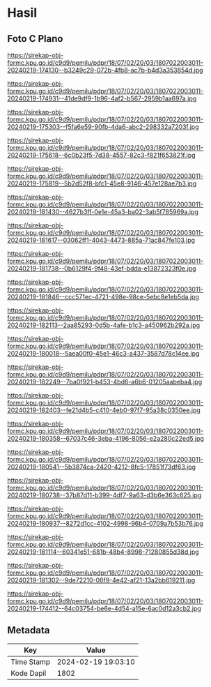 # Hasil

## Foto C Plano

https://sirekap-obj-formc.kpu.go.id/c9d9/pemilu/pdpr/18/07/02/20/03/1807022003011-20240219-174130--b3249c29-072b-4fb8-ac7b-b4d3a353854d.jpg

https://sirekap-obj-formc.kpu.go.id/c9d9/pemilu/pdpr/18/07/02/20/03/1807022003011-20240219-174931--41de9df9-1b96-4af2-b567-2959b1aa697a.jpg

https://sirekap-obj-formc.kpu.go.id/c9d9/pemilu/pdpr/18/07/02/20/03/1807022003011-20240219-175303--f5fa6e59-90fb-4da6-abc2-298332a7203f.jpg

https://sirekap-obj-formc.kpu.go.id/c9d9/pemilu/pdpr/18/07/02/20/03/1807022003011-20240219-175618--6c0b23f5-7d38-4557-82c3-f821f653821f.jpg

https://sirekap-obj-formc.kpu.go.id/c9d9/pemilu/pdpr/18/07/02/20/03/1807022003011-20240219-175819--5b2d52f8-bfc1-45e8-9146-457e128ae7b3.jpg

https://sirekap-obj-formc.kpu.go.id/c9d9/pemilu/pdpr/18/07/02/20/03/1807022003011-20240219-181430--4627b3ff-0e1e-45a3-ba02-3ab5f785969a.jpg

https://sirekap-obj-formc.kpu.go.id/c9d9/pemilu/pdpr/18/07/02/20/03/1807022003011-20240219-181617--03062ff1-4043-4473-885a-71ac847fe103.jpg

https://sirekap-obj-formc.kpu.go.id/c9d9/pemilu/pdpr/18/07/02/20/03/1807022003011-20240219-181738--0b6129f4-9f48-43ef-bdda-e13872323f0e.jpg

https://sirekap-obj-formc.kpu.go.id/c9d9/pemilu/pdpr/18/07/02/20/03/1807022003011-20240219-181846--ccc571ec-4721-498e-98ce-5ebc8e1eb5da.jpg

https://sirekap-obj-formc.kpu.go.id/c9d9/pemilu/pdpr/18/07/02/20/03/1807022003011-20240219-182113--2aa85293-0d5b-4afe-b1c3-a450962b292a.jpg

https://sirekap-obj-formc.kpu.go.id/c9d9/pemilu/pdpr/18/07/02/20/03/1807022003011-20240219-180018--5aea00f0-45e1-46c3-a437-3587d78c14ee.jpg

https://sirekap-obj-formc.kpu.go.id/c9d9/pemilu/pdpr/18/07/02/20/03/1807022003011-20240219-182249--7ba0f921-b453-4bd6-a6b6-01205aabeba4.jpg

https://sirekap-obj-formc.kpu.go.id/c9d9/pemilu/pdpr/18/07/02/20/03/1807022003011-20240219-182403--fe21d4b5-c410-4eb0-97f7-95a38c0350ee.jpg

https://sirekap-obj-formc.kpu.go.id/c9d9/pemilu/pdpr/18/07/02/20/03/1807022003011-20240219-180358--67037c46-3eba-4196-8056-e2a280c22ed5.jpg

https://sirekap-obj-formc.kpu.go.id/c9d9/pemilu/pdpr/18/07/02/20/03/1807022003011-20240219-180541--5b3874ca-2420-4212-8fc5-17851f73df63.jpg

https://sirekap-obj-formc.kpu.go.id/c9d9/pemilu/pdpr/18/07/02/20/03/1807022003011-20240219-180738--37b87d11-b399-4df7-9a63-d3b6e363c625.jpg

https://sirekap-obj-formc.kpu.go.id/c9d9/pemilu/pdpr/18/07/02/20/03/1807022003011-20240219-180937--8272d1cc-4102-4998-96b4-0709a7b53b76.jpg

https://sirekap-obj-formc.kpu.go.id/c9d9/pemilu/pdpr/18/07/02/20/03/1807022003011-20240219-181114--60341e51-681b-48b4-8998-71280855d38d.jpg

https://sirekap-obj-formc.kpu.go.id/c9d9/pemilu/pdpr/18/07/02/20/03/1807022003011-20240219-181302--9de72210-06f9-4e42-af21-13a2bb619211.jpg

https://sirekap-obj-formc.kpu.go.id/c9d9/pemilu/pdpr/18/07/02/20/03/1807022003011-20240219-174412--64c03754-be6e-4d54-a15e-6ac0d12a3cb2.jpg


## Metadata

| Key        | Value               |
| ---------- | ------------------- |
| Time Stamp | 2024-02-19 19:03:10 |
| Kode Dapil | 1802                |



